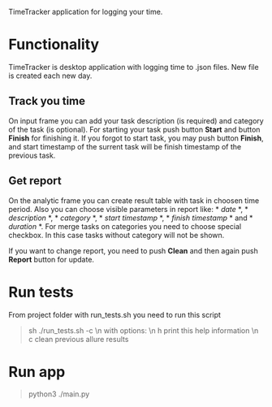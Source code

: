 TimeTracker application for logging your time.

# Functionality
TimeTracker is desktop application with logging time to .json files. New file is created each new day.

## Track you time
On input frame you can add your task description (is required) and category of the task (is optional). 
For starting your task push button **Start** and button **Finish** for finishing it. If you forgot to start task, you may push button **Finish**, and start timestamp of the surrent task will be finish timestamp of the previous task.

## Get report
On the analytic frame you can create result table with task in choosen time period. Also you can choose visible parameters in report like: * *date* *, * *description* *, * *category* *, * *start timestamp* *, * *finish timestamp* * and * *duration* *.
For merge tasks on categories you need to choose special checkbox. In this case tasks without category will not be shown.

If you want to change report, you need to push **Clean** and then again push **Report** button for update.

# Run tests
From project folder with run_tests.sh you need to run this script
> sh ./run_tests.sh -c \n
> with options: \n 
> h         print this help information \n
> c         clean previous allure results

# Run app
> python3 ./main.py